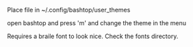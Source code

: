 Place file in ~/.config/bashtop/user_themes

open bashtop and press 'm' and change the theme in the menu

Requires a braile font to look nice.  Check the fonts directory.